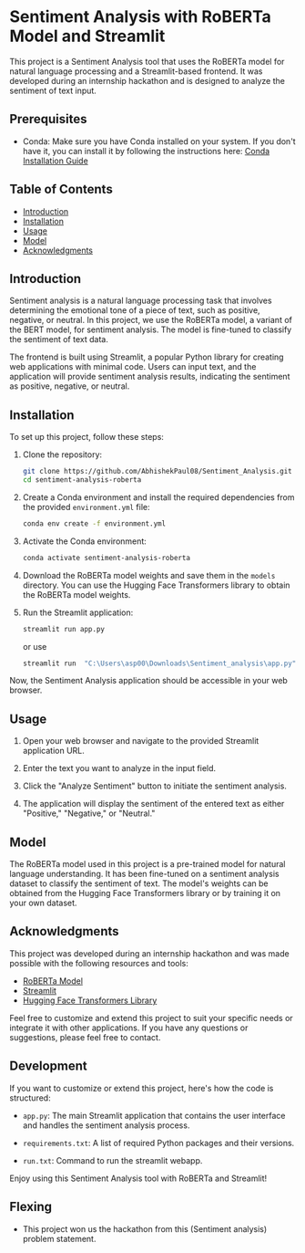 # Sentiment Analysis with RoBERTa Model and Streamlit



This project is a Sentiment Analysis tool that uses the RoBERTa model for natural language processing and a Streamlit-based frontend. It was developed during an internship hackathon and is designed to analyze the sentiment of text input.

## Prerequisites

- Conda: Make sure you have Conda installed on your system. If you don't have it, you can install it by following the instructions here: [Conda Installation Guide](https://docs.conda.io/projects/conda/en/latest/user-guide/install/index.html)

## Table of Contents
- [Introduction](#introduction)
- [Installation](#installation)
- [Usage](#usage)
- [Model](#model)
- [Acknowledgments](#acknowledgments)

## Introduction
Sentiment analysis is a natural language processing task that involves determining the emotional tone of a piece of text, such as positive, negative, or neutral. In this project, we use the RoBERTa model, a variant of the BERT model, for sentiment analysis. The model is fine-tuned to classify the sentiment of text data.

The frontend is built using Streamlit, a popular Python library for creating web applications with minimal code. Users can input text, and the application will provide sentiment analysis results, indicating the sentiment as positive, negative, or neutral.

## Installation
To set up this project, follow these steps:

1. Clone the repository:
   ```bash
   git clone https://github.com/AbhishekPaul08/Sentiment_Analysis.git
   cd sentiment-analysis-roberta
   ```

2. Create a Conda environment and install the required dependencies from the provided `environment.yml` file:
   ```bash
   conda env create -f environment.yml
   ```

3. Activate the Conda environment:
   ```bash
   conda activate sentiment-analysis-roberta
   ```

4. Download the RoBERTa model weights and save them in the `models` directory. You can use the Hugging Face Transformers library to obtain the RoBERTa model weights.

5. Run the Streamlit application:
   ```bash
   streamlit run app.py
   ```
   or use 
   ```bash
   streamlit run  "C:\Users\asp00\Downloads\Sentiment_analysis\app.py"
   ```

Now, the Sentiment Analysis application should be accessible in your web browser.

## Usage
1. Open your web browser and navigate to the provided Streamlit application URL.

2. Enter the text you want to analyze in the input field.

3. Click the "Analyze Sentiment" button to initiate the sentiment analysis.

4. The application will display the sentiment of the entered text as either "Positive," "Negative," or "Neutral."

## Model
The RoBERTa model used in this project is a pre-trained model for natural language understanding. It has been fine-tuned on a sentiment analysis dataset to classify the sentiment of text. The model's weights can be obtained from the Hugging Face Transformers library or by training it on your own dataset.

## Acknowledgments
This project was developed during an internship hackathon and was made possible with the following resources and tools:

- [RoBERTa Model](https://huggingface.co/transformers/model_doc/roberta.html)
- [Streamlit](https://www.streamlit.io/)
- [Hugging Face Transformers Library](https://huggingface.co/transformers/)

Feel free to customize and extend this project to suit your specific needs or integrate it with other applications. If you have any questions or suggestions, please feel free to contact.

## Development

If you want to customize or extend this project, here's how the code is structured:

- `app.py`: The main Streamlit application that contains the user interface and handles the sentiment analysis process.

- `requirements.txt`: A list of required Python packages and their versions.

- `run.txt`: Command to run the streamlit webapp.

Enjoy using this Sentiment Analysis tool with RoBERTa and Streamlit!

## Flexing
- This project won us the hackathon from this (Sentiment analysis) problem statement.

